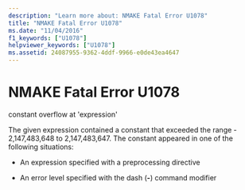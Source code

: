 ```yaml
---
description: "Learn more about: NMAKE Fatal Error U1078"
title: "NMAKE Fatal Error U1078"
ms.date: "11/04/2016"
f1_keywords: ["U1078"]
helpviewer_keywords: ["U1078"]
ms.assetid: 24087955-9362-4ddf-9966-e0de43ea4647
---
```

# NMAKE Fatal Error U1078

constant overflow at 'expression'

The given expression contained a constant that exceeded the range - 2,147,483,648 to 2,147,483,647. The constant appeared in one of the following situations:

- An expression specified with a preprocessing directive

- An error level specified with the dash (**-**) command modifier

